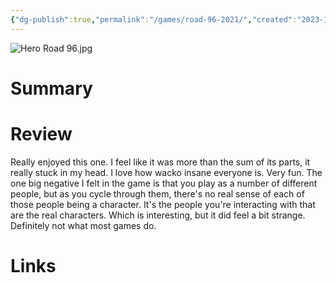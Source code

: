 ```yaml
---
{"dg-publish":true,"permalink":"/games/road-96-2021/","created":"2023-12-08","updated":"2024-08-05"}
---
```



![Hero Road 96.jpg](/img/user/Attachments/Hero%20Road%2096.jpg)

# Summary

# Review

Really enjoyed this one. I feel like it was more than the sum of its parts, it really stuck in my head. I love how wacko insane everyone is. Very fun. The one big negative I felt in the game is that you play as a number of different people, but as you cycle through them, there's no real sense of each of those people being a character. It's the people you're interacting with that are the real characters. Which is interesting, but it did feel a bit strange. Definitely not what most games do.

# Links
